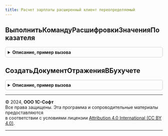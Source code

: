 ```yaml
---
title: Расчет зарплаты расширенный клиент переопределяемый
---
```



## ВыполнитьКомандуРасшифровкиЗначенияПоказателя
<details style="margin: 1em 0; padding: 0.5em; border: 1px solid #ccc; border-radius: 6px;">

<summary style="font-weight: bold; cursor: pointer;">Описание, пример вызова</summary>

```bsl

// Процедура предназначена для описания действий,
// выполняемых по команде расшифровки значения показателя.
//
// Команда расшифровки может использоваться для показателей,
// значения которых рассчитываются нетривиальным образом,
// и для пользователя может быть полезным продемонстрировать промежуточные этапы расчета,
// отобразить дополнительную информацию и т.д.
//
// Параметры:
//	- Форма - управляемая форма документа, выполняющего начисление.
//	- ОписаниеТаблицы - описание таблицы документа с данными показателей.
//	- Элемент - таблица формы
//	- ВыбраннаяСтрока - идентификатор строки таблицы.
//	- Поле - поле формы, в котором размещена команда расшифровки.
//	- СтандартнаяОбработка - признак необходимости выполнения стандартной обработки,
//							используется для отметки о выполнении команды расшифровки.
//	- ПересчитыватьСотрудника - признак необходимости выполнить расчет строк сотрудника в документе.
//
Процедура ВыполнитьКомандуРасшифровкиЗначенияПоказателя(Форма, ОписаниеТаблицы, Элемент, ВыбраннаяСтрока, Поле, СтандартнаяОбработка, ПересчитыватьСотрудника) Экспорт
```

Пример вызова
```bsl
РасчетЗарплатыРасширенныйКлиентПереопределяемый.ВыполнитьКомандуРасшифровкиЗначенияПоказателя(Форма, ОписаниеТаблицы, Элемент, ВыбраннаяСтрока, Поле, СтандартнаяОбработка, ПересчитыватьСотрудника) 
```
</details>

## СоздатьДокументОтраженияВБухучете
<details style="margin: 1em 0; padding: 0.5em; border: 1px solid #ccc; border-radius: 6px;">

<summary style="font-weight: bold; cursor: pointer;">Описание, пример вызова</summary>

```bsl

// Процедура предназначена для создания документа отражения в бухучете из обработки РасчетЗарплаты.
//
// Параметры:
//	Организация - выбранная в обработке организация.
//	МесяцНачисления - выбранный месяц.
//	СтандартнаяОбработка - признак необходимости выполнения стандартной обработки.
//
Процедура СоздатьДокументОтраженияВБухучете(Организация, МесяцНачисления, СтандартнаяОбработка) Экспорт
```

Пример вызова
```bsl
РасчетЗарплатыРасширенныйКлиентПереопределяемый.СоздатьДокументОтраженияВБухучете(Организация, МесяцНачисления, СтандартнаяОбработка) 
```
</details>

---

© 2024, **ООО 1С-Софт**  
Все права защищены. Эта программа и сопроводительные материалы предоставляются  
в соответствии с условиями лицензии [Attribution 4.0 International (CC BY 4.0)](https://creativecommons.org/licenses/by/4.0/legalcode).

---
